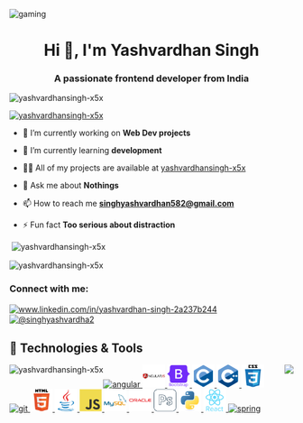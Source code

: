 <p>
  <img src="[https://i.imgur.com/qpFBbmO.gif" alt="gaming" align="center](https://www.careergirls.org/careers/computer-programmer/)">
</p>

<h1 align="center">Hi 👋, I'm Yashvardhan Singh</h1>
<h3 align="center">A passionate frontend developer from India</h3>

<p align="left"> <img src="https://komarev.com/ghpvc/?username=yashvardhansingh-x5x&label=Profile%20views&color=0e75b6&style=flat" alt="yashvardhansingh-x5x" /> </p>

<p align="left"> <a href="https://github.com/ryo-ma/github-profile-trophy"><img src="https://github-profile-trophy.vercel.app/?username=yashvardhansingh-x5x" alt="yashvardhansingh-x5x" /></a> </p>

- 🔭 I’m currently working on **Web Dev projects**

- 🌱 I’m currently learning **development**

- 👨‍💻 All of my projects are available at [yashvardhansingh-x5x](yashvardhansingh-x5x)

- 💬 Ask me about **Nothings**

- 📫 How to reach me **singhyashvardhan582@gmail.com**

- ⚡ Fun fact **Too serious about distraction**

<p>&nbsp;<img align="center" src="https://github-readme-stats.vercel.app/api?username=yashvardhansingh-x5x&show_icons=true&locale=en" alt="yashvardhansingh-x5x" /></p>

<p><img align="center" src="https://github-readme-streak-stats.herokuapp.com/?user=yashvardhansingh-x5x&" alt="yashvardhansingh-x5x" /></p>

<h3 align="left">Connect with me:</h3>
<p align="left">
<a href="https://linkedin.com/in/www.linkedin.com/in/yashvardhan-singh-2a237b244" target="blank"><img align="center" src="https://raw.githubusercontent.com/rahuldkjain/github-profile-readme-generator/master/src/images/icons/Social/linked-in-alt.svg" alt="www.linkedin.com/in/yashvardhan-singh-2a237b244" height="30" width="40" /></a>
<a href="https://www.hackerrank.com/@singhyashvardha2" target="blank"><img align="center" src="https://raw.githubusercontent.com/rahuldkjain/github-profile-readme-generator/master/src/images/icons/Social/hackerrank.svg" alt="@singhyashvardha2" height="30" width="40" /></a>
</p>

## 🔧 Technologies & Tools

<p>
  <img align="right" src="https://steamuserimages-a.akamaihd.net/ugc/90470964761468233/EBE96184DD5BD1AFD12E7550B87CE0E24D9772AB/">
</p>

<p><img align="left" src="https://github-readme-stats.vercel.app/api/top-langs?username=yashvardhansingh-x5x&show_icons=true&locale=en&layout=compact" alt="yashvardhansingh-x5x" /></p>

<p align="left"> <a href="https://angular.io" target="_blank" rel="noreferrer"> <img src="https://angular.io/assets/images/logos/angular/angular.svg" alt="angular" width="40" height="40"/> </a> <a href="https://angular.io" target="_blank" rel="noreferrer"> <img src="https://raw.githubusercontent.com/devicons/devicon/master/icons/angularjs/angularjs-original-wordmark.svg" alt="angularjs" width="40" height="40"/> </a> <a href="https://getbootstrap.com" target="_blank" rel="noreferrer"> <img src="https://raw.githubusercontent.com/devicons/devicon/master/icons/bootstrap/bootstrap-plain-wordmark.svg" alt="bootstrap" width="40" height="40"/> </a> <a href="https://www.cprogramming.com/" target="_blank" rel="noreferrer"> <img src="https://raw.githubusercontent.com/devicons/devicon/master/icons/c/c-original.svg" alt="c" width="40" height="40"/> </a> <a href="https://www.w3schools.com/cpp/" target="_blank" rel="noreferrer"> <img src="https://raw.githubusercontent.com/devicons/devicon/master/icons/cplusplus/cplusplus-original.svg" alt="cplusplus" width="40" height="40"/> </a> <a href="https://www.w3schools.com/css/" target="_blank" rel="noreferrer"> <img src="https://raw.githubusercontent.com/devicons/devicon/master/icons/css3/css3-original-wordmark.svg" alt="css3" width="40" height="40"/> </a> <a href="https://git-scm.com/" target="_blank" rel="noreferrer"> <img src="https://www.vectorlogo.zone/logos/git-scm/git-scm-icon.svg" alt="git" width="40" height="40"/> </a> <a href="https://www.w3.org/html/" target="_blank" rel="noreferrer"> <img src="https://raw.githubusercontent.com/devicons/devicon/master/icons/html5/html5-original-wordmark.svg" alt="html5" width="40" height="40"/> </a> <a href="https://www.java.com" target="_blank" rel="noreferrer"> <img src="https://raw.githubusercontent.com/devicons/devicon/master/icons/java/java-original.svg" alt="java" width="40" height="40"/> </a> <a href="https://developer.mozilla.org/en-US/docs/Web/JavaScript" target="_blank" rel="noreferrer"> <img src="https://raw.githubusercontent.com/devicons/devicon/master/icons/javascript/javascript-original.svg" alt="javascript" width="40" height="40"/> </a> <a href="https://www.mysql.com/" target="_blank" rel="noreferrer"> <img src="https://raw.githubusercontent.com/devicons/devicon/master/icons/mysql/mysql-original-wordmark.svg" alt="mysql" width="40" height="40"/> </a> <a href="https://www.oracle.com/" target="_blank" rel="noreferrer"> <img src="https://raw.githubusercontent.com/devicons/devicon/master/icons/oracle/oracle-original.svg" alt="oracle" width="40" height="40"/> </a> <a href="https://www.photoshop.com/en" target="_blank" rel="noreferrer"> <img src="https://raw.githubusercontent.com/devicons/devicon/master/icons/photoshop/photoshop-line.svg" alt="photoshop" width="40" height="40"/> </a> <a href="https://www.python.org" target="_blank" rel="noreferrer"> <img src="https://raw.githubusercontent.com/devicons/devicon/master/icons/python/python-original.svg" alt="python" width="40" height="40"/> </a> <a href="https://reactjs.org/" target="_blank" rel="noreferrer"> <img src="https://raw.githubusercontent.com/devicons/devicon/master/icons/react/react-original-wordmark.svg" alt="react" width="40" height="40"/> </a> <a href="https://spring.io/" target="_blank" rel="noreferrer"> <img src="https://www.vectorlogo.zone/logos/springio/springio-icon.svg" alt="spring" width="40" height="40"/> </a> </p>

